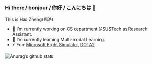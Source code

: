 ### Hi there / bonjour / 你好 / こんにちは 👋

This is Hao Zheng(郑浩).

- 🔭 I’m currently working on CS department @SUSTech as Research Assistant. 
- 🌱 I’m currently learning Multi-modal Learning.
- ⚡ Fun: [Microsoft Flight Simulator](https://www.xbox.com/en-US/games/microsoft-flight-simulator), [DOTA2](www.dota2.com)

![Anurag's github stats](https://github-readme-stats.vercel.app/api?username=zh-plus&show_icons=true&theme=vue)
